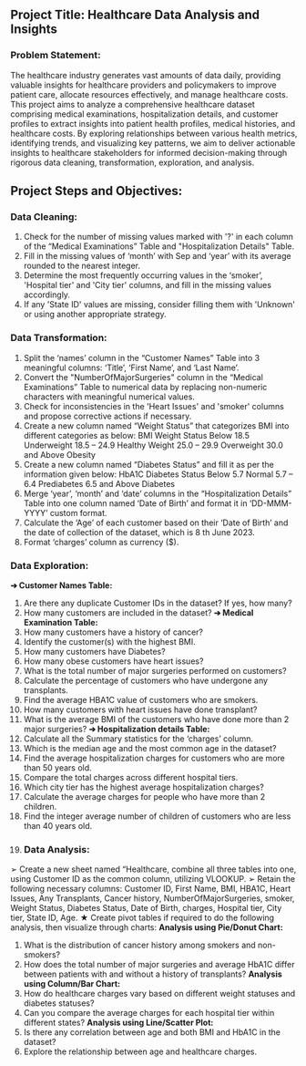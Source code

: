 ## Project Title: Healthcare Data Analysis and Insights
### Problem Statement:
The healthcare industry generates vast amounts of data daily, providing valuable insights for
healthcare providers and policymakers to improve patient care, allocate resources effectively,
and manage healthcare costs. This project aims to analyze a comprehensive healthcare dataset
comprising medical examinations, hospitalization details, and customer profiles to extract
insights into patient health profiles, medical histories, and healthcare costs. By exploring
relationships between various health metrics, identifying trends, and visualizing key patterns,
we aim to deliver actionable insights to healthcare stakeholders for informed decision-making
through rigorous data cleaning, transformation, exploration, and analysis.
## **Project Steps and Objectives:**
### **Data Cleaning:**
1. Check for the number of missing values marked with '?' in each column of the “Medical
Examinations” Table and "Hospitalization Details" Table.
2. Fill in the missing values of ‘month’ with Sep and ‘year’ with its average rounded to the
nearest integer.
3. Determine the most frequently occurring values in the ‘smoker’, 'Hospital tier' and 'City tier'
columns, and fill in the missing values accordingly.
4. If any 'State ID' values are missing, consider filling them with 'Unknown' or using another
appropriate strategy.
### **Data Transformation:**
1. Split the ‘names’ column in the “Customer Names” Table into 3 meaningful columns: ‘Title’,
‘First Name’, and ‘Last Name’.
2. Convert the "NumberOfMajorSurgeries" column in the “Medical Examinations” Table to
numerical data by replacing non-numeric characters with meaningful numerical values.
3. Check for inconsistencies in the 'Heart Issues' and 'smoker' columns and propose corrective
actions if necessary.
4. Create a new column named “Weight Status” that categorizes BMI into different categories
as below:
BMI Weight Status
Below 18.5 Underweight
18.5 – 24.9 Healthy Weight
25.0 – 29.9 Overweight
30.0 and Above Obesity
5. Create a new column named “Diabetes Status” and fill it as per the information given below:
HbA1C Diabetes Status
Below 5.7 Normal
5.7 – 6.4 Prediabetes
6.5 and Above Diabetes
6. Merge ‘year’, ‘month’ and ‘date’ columns in the “Hospitalization Details” Table into one
column named ‘Date of Birth’ and format it in ‘DD-MMM-YYYY’ custom format.
7. Calculate the ‘Age’ of each customer based on their ‘Date of Birth’ and the date of
collection of the dataset, which is 8
th
June 2023.
8. Format ‘charges’ column as currency ($).
### **Data Exploration:**
**➔ Customer Names Table:**
1. Are there any duplicate Customer IDs in the dataset? If yes, how many?
2. How many customers are included in the dataset?
**➔ Medical Examination Table:**
1. How many customers have a history of cancer?
2. Identify the customer(s) with the highest BMI.
3. How many customers have Diabetes?
4. How many obese customers have heart issues?
5. What is the total number of major surgeries performed on customers?
6. Calculate the percentage of customers who have undergone any transplants.
7. Find the average HBA1C value of customers who are smokers.
8. How many customers with heart issues have done transplant?
9. What is the average BMI of the customers who have done more than 2 major surgeries?
**➔ Hospitalization details Table:**
1. Calculate all the Summary statistics for the ‘charges’ column.
2. Which is the median age and the most common age in the dataset?
3. Find the average hospitalization charges for customers who are more than 50 years old.
4. Compare the total charges across different hospital tiers.
5. Which city tier has the highest average hospitalization charges?
6. Calculate the average charges for people who have more than 2 children.
7. Find the integer average number of children of customers who are less than 40 years old.
8. ### **Data Analysis:**
➢ Create a new sheet named “Healthcare, combine all three tables into one, using
Customer ID as the common column, utilizing VLOOKUP.
➢ Retain the following necessary columns: Customer ID, First Name, BMI, HBA1C, Heart
Issues, Any Transplants, Cancer history, NumberOfMajorSurgeries, smoker, Weight
Status, Diabetes Status, Date of Birth, charges, Hospital tier, City tier, State ID, Age.
★ Create pivot tables if required to do the following analysis, then visualize through charts:
**Analysis using Pie/Donut Chart:**
1. What is the distribution of cancer history among smokers and non-smokers?
2. How does the total number of major surgeries and average HbA1C differ between
patients with and without a history of transplants?
**Analysis using Column/Bar Chart:**
3. How do healthcare charges vary based on different weight statuses and diabetes
statuses?
4. Can you compare the average charges for each hospital tier within different states?
**Analysis using Line/Scatter Plot:**
5. Is there any correlation between age and both BMI and HbA1C in the dataset?
6. Explore the relationship between age and healthcare charges.
   
